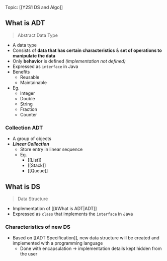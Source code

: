 Topic: [[Y2S1 DS and Algo]]

## What is ADT
> Abstract Data Type
- A data type
- Consists of **data that has certain characteristics** & **set of operations to manipulate the data**
- Only **behavior** is defined *(implementation not defined)*
- Expressed as `interface` in Java
- Benefits
	- Reusable
	- Maintainable
- Eg.
	- Integer
	- Double
	- String
	- Fraction
	- Counter

### Collection ADT
- A group of objects
- ***Linear Collection***
	- Store entry in linear sequence
	 - Eg.
		 - [[List]]
		 - [[Stack]]
		 - [[Queue]]

## What is DS
> Data Structure
- Implementation of [[#What is ADT|ADT]]
- Expressed as `class` that implements the `interface` in Java

### Characteristics of new DS
- Based on [[ADT Specification]], new data structure will be created and implemented with a programming language
	- Done with encapsulation -> implementation details kept hidden from the user
